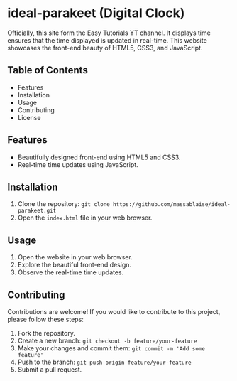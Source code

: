 # ideal-parakeet (Digital Clock)

Officially, this site form the Easy Tutorials YT channel. It displays time ensures that the time displayed is updated in real-time. This website showcases the front-end beauty of HTML5, CSS3, and JavaScript.

## Table of Contents

- Features
- Installation
- Usage
- Contributing
- License

## Features

- Beautifully designed front-end using HTML5 and CSS3.
- Real-time time updates using JavaScript.

## Installation

1. Clone the repository: `git clone https://github.com/massablaise/ideal-parakeet.git`
2. Open the `index.html` file in your web browser.

## Usage

1. Open the website in your web browser.
2. Explore the beautiful front-end design.
3. Observe the real-time time updates.

## Contributing

Contributions are welcome! If you would like to contribute to this project, please follow these steps:

1. Fork the repository.
2. Create a new branch: `git checkout -b feature/your-feature`
3. Make your changes and commit them: `git commit -m 'Add some feature'`
4. Push to the branch: `git push origin feature/your-feature`
5. Submit a pull request.